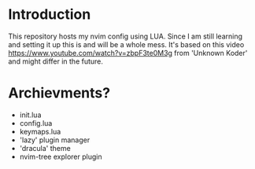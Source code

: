 # Introduction
This repository hosts my nvim config using LUA.
Since I am still learning and setting it up this is and will be a whole mess.
It's based on this video https://www.youtube.com/watch?v=zbpF3te0M3g from 'Unknown Koder' and might differ in the future.

# Archievments?
- init.lua
- config.lua
- keymaps.lua
- 'lazy' plugin manager
- 'dracula' theme
- nvim-tree explorer plugin
